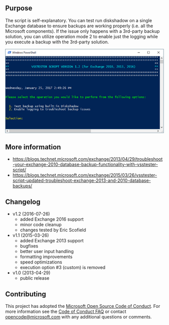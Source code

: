 ## Purpose
The script is self-explanatory. You can test run diskshadow on a single Exchange database to ensure backups are working properly (i.e. all the Microsoft components). If the issue only happens with a 3rd-party backup solution, you can utilize operation mode 2 to enable just the logging while you execute a backup with the 3rd-party solution.

![Start Screen](/start_screen.PNG "Start Screen")

## More information
* https://blogs.technet.microsoft.com/exchange/2013/04/29/troubleshoot-your-exchange-2010-database-backup-functionality-with-vsstester-script/
* https://blogs.technet.microsoft.com/exchange/2015/03/26/vsstester-script-updated-troubleshoot-exchange-2013-and-2010-database-backups/

## Changelog
* v1.2 (2016-07-26)
  - added Exchange 2016 support
  - minor code cleanup
  - changes tested by Eric Scofield
* v1.1 (2015-03-26)
  - added Exchange 2013 support
  - bugfixes
  - better user input handling
  - formatting improvements
  - speed optimizations
  - execution option #3 (custom) is removed
* v1.0 (2013-04-29)
  - public release
  
## Contributing
This project has adopted the [Microsoft Open Source Code of Conduct](https://opensource.microsoft.com/codeofconduct/). For more information see the [Code of Conduct FAQ](https://opensource.microsoft.com/codeofconduct/faq/) or contact [opencode@microsoft.com](mailto:opencode@microsoft.com) with any additional questions or comments.
